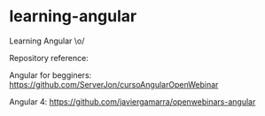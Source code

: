 # learning-angular
Learning Angular \o/

Repository reference:

Angular for begginers: https://github.com/ServerJon/cursoAngularOpenWebinar

Angular 4: https://github.com/javiergamarra/openwebinars-angular